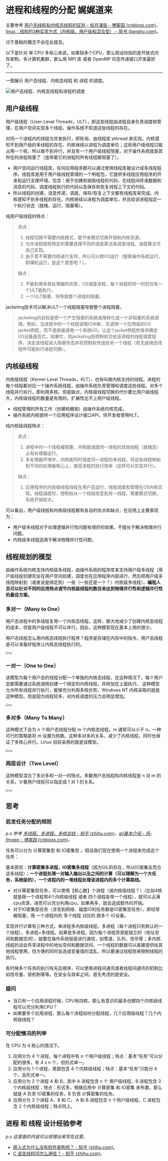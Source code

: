 # 进程和线程的分配 娓娓道来

主要参考 [用户态线程和内核态线程的区别 - 拾月凄辰 - 博客园 (cnblogs.com)](https://www.cnblogs.com/FengZeng666/p/14219477.html)，[linux：线程的3种实现方式（内核级，用户级和混合型） - 简书 (jianshu.com)](https://www.jianshu.com/p/0dc3c5023ec7)。

过于基础的概念不会在此提及。

以下是针对 单 CPU 多核心来说，如果指多个CPU，那么假设你指的是开放式内存架构，多计算机集群，那么用 MPI 库 或者 OpenMP 讯息传递接口开发最好了。

------

一图展示 用户态线程、内核态线程 和 进程 的调度。

![用户态线程、内核态线程和进程的调度](assets/v2-989b429f41fc9cb64d0f8b58a59dadce_720w.jpg)

## 用户级线程

用户级线程（User-Level Threads，ULT），即这些线程由进程自身负责调度和管理，在用户空间实现多个线程，操作系统不知道这些线程的存在。

对同一个进程内的线程为并发执行，即轮询，由线程库 pthread 来实现。内核感知不到用户级的多线程的存在，内核继续以进程为调度单位；这些用户级线程只能占用一个核，所以做不到并行，并且有一个用户级线程阻塞，对于操作系统就是其所在的进程阻塞了（连带着它的进程的所有线程都阻塞了）。

- 用户空间运行线程库，任何应用程序都可以通过使用线程库被设计成多线程程序。线程库是用于用户级线程管理的一个例程包，它提供多线程应用程序的开发和运行支撑环境，包含：用于创建和销毁线程的代码、在线程间传递数据和消息的代码、调度线程执行的代码以及保存和恢复线程上下文的代码。
- 所以线程的创建，消息传递，调度，保存/恢复上下文都有线程库来完成。内核感知不到多线程的存在。内核继续以进程为调度单位，并且给该进程指定一个执行状态（就绪、运行、阻塞等）。

纯用户级线程的特点：

> 优点：
>
> 1. 线程切换不需要内核模式，能节省模式切换开销和内核资源。
> 2. 允许进程按照特定的需要选择不同的调度算法来调度线程。调度算法可自己实现。
> 3. 由于其不需要内核进行支持，所以可以跨OS运行（脱离操作系统运行，即裸机运行，是这个意思吧？）。
>
> 缺点：
>
> 1. 不能利用多核处理器的优势，OS调度进程，每个进程的同一时刻仅有一个ULT能执行。
> 2. 一个ULT阻塞，将导致整个进程的阻塞。

jacketing技术可以解决ULT一个线程阻塞导致整个进程阻塞。

> jacketing的目标是把一个产生阻塞的系统调用转化成一个非阻塞的系统调用。例如，当进程中的一个线程调用IO中断，先调用一个应用级的I/O jacket例程，而不是直接调用一个系统I/O。让这个jacket例程检查并确定I/O设备是否忙。如果忙，则jacketing将控制权交给该进程的线程调度程序，决定该线程进入阻塞状态并将控制权传送给另一个线程（若无就绪态线程咋可能执行进程切换）。

 

## 内核级线程

内核级线程（Kernel-Level Threads，KLT），也有叫做内核支持的线程。进程的每个线程都对应一个操作系统线程，由操作系统负责管理和调度这些线程。对多个线程并行执行，即利用多核。但是缺点，内核级线程切换的代价要比用户级线程大，内核级线程的数量是有限的，扩展性比不上用户级线程。

- 线程管理的所有工作（创建和撤销）由操作系统内核完成。
- 操作系统内核提供一个应用程序设计接口API，供开发者使用KLT。

纯内核级线程特点：

> 优点：
>
> 1. 进程中的一个线程被阻塞，内核能调度同一进程的其他线程（就绪态）占有处理器运行。
> 2. 多处理器环境中，内核能同时调度同一进程的多线程，将这些线程映射到不同的处理器核心上，提高进程的执行效率（这样可以实现并行）。
>
> 缺点：
>
> 1. 应用程序的内核级线程线程在用户态运行，线程调度和管理在OS内核实现。线程调度时，控制权从一个线程改变到另一线程，需要模式切换，系统开销较大。



可以看出，用户级线程和内核级线程都有各自的优点和缺点，在应用上主要表现为：

- 用户级多线程对于处理逻辑并行性问题有很好的效果。不擅长于解决物理并行问题。
- 内核级多线程适用于解决物理并行性问题。

## 线程规划的模型

由操作系统内核支持内核级多线程，由操作系统的程序库来支持用户级多线程（用户级线程创建完全在用户空间创建，调度也在应用程序内部进行，然后把用户级多线程映射到（或者说是绑定到）一些（一些还是一个？）内核级多线程）。**编程人员可以针对不同的应用特点调节内核级线程的数目来达到物理并行性和逻辑并行性的最佳方案。**

### 多对一（Many to One）

用户态进程中的多线程复用一个内核态线程。这样，极大地减少了创建内核态线程的成本，但是用户级线程不可以并行。因此，这种模型现在基本上用的很少。

用户态线程怎么用内核态线程执行程序？程序是存储在内存中的指令，用户态线程是可以准备好程序让内核态线程执行的。

<img src="assets/1435569-20210101100744821-662751768.png" alt="img" style="zoom: 50%;" />

### 一对一（One to One）

该模型为每个用户态的线程分配一个单独的内核态线程，在这种情况下，每个用户态都需要通过系统调用创建一个绑定的内核线程，并附加在上面执行。 这种模型允许所有线程并行执行，能够充分利用多核优势，Windows NT 内核采取的就是这种模型。但是因为线程较多，对内核调度的压力会明显增加。

<img src="assets/1435569-20210101100809480-2111181521.png" alt="img" style="zoom:50%;" />

### 多对多（Many To Many）

这种模式下会为 n 个用户态线程分配 m 个内核态线程。m 通常可以小于 n。一种可行的策略是将 m 设置为核数。这种多对多的关系，减少了内核线程，同时也保证了多核心并行。Linux 目前采用的就是该模型。

<img src="assets/1435569-20210101100834512-1316082529.png" alt="img" style="zoom:50%;" />

### 两层设计（Two Level）

这种模型混合了多对多和一对一的特点。多数用户态线程和内核线程是 n 对 m 的关系，少量用户线程可以指定成 1 对 1 的关系。

<img src="assets/1435569-20210101100657966-1681351037.png" alt="img" style="zoom:50%;" />

## 思考

### 启发任务分配的规则

*p.s 参考 [多线程，多进程，多核总结 - 知乎 (zhihu.com)](https://zhuanlan.zhihu.com/p/82123111)，[gil基本介绍 - 风-fmgao - 博客园 (cnblogs.com)](https://www.cnblogs.com/fmgao-technology/p/9194614.html)。*

任务可以分为 计算密集型 和 IO密集型 。假设我们现在使用一个进程来完成这个任务：

基本原则：**计算密集多进程，IO密集多线程**（因为GIL的存在，所以IO密集反而合适多线程）；**一个进程处理一对输入输出以及之间的计算（可以理解为一个大任务，系统级的），一个进程内的一堆线程处理该进程内的多个计算路线。**

- 对计算密集型任务，可以使用【核心数】个进程（或内核级线程？）（比如4核就是做一个进程带4个内核级线程 或者 四个进程各带一个线程），就可以占满cpu资源，进而可以充分利用cpu，如果再多，就会造成额外的开销。
- 对于IO密集型任务（涉及到网络、磁盘IO的任务都是IO密集型任务），即经常被阻塞，用 一个进程内的 多个线程 对应的 跑多个 IO设备。

实现并行计算有三种方式，单进程多内核级线程，多进程（每个进程只有默认的一个线程），多进程+多线程。如果是多进程，因为每个进程资源是独立的（地址空间和数据空间），就要在操作系统层面进行通信，如管道，队列，信号等；多内核线程的话会共享进程中的地址空间和数据空间，一个线程的数据可以直接提供给其他线程使用，但方便的同时会造成变量值的混乱，所以要通过线程锁来限制线程的执行。

有时候多个任务的执行有先后顺序，可以使用进程间通讯或者线程间通讯的机制比如信号量、锁机制等等。在安全与效率之间，首先考虑的是安全。

### 疑问

- 当只有一个应用进程时候，CPU有四核，那么有意识的最多创建四个内核级线程可以充分利用CPU？
- 如果要多个应用进程，那么每个进程如何分配线程，几个应用级线程？几个内核级线程？

### 可分配情况的列举

在 CPU 为 4 核心的情况下。

1. 应用分为 4 个进程，每个进程中有  n 个用户级线程；特点：基本“任务”可以分配的很多，有 4 x n 个，但形式单一。
2. 应用分为 1 个进程，里面包含 4 个内核级线程；特点：基本“任务”只能分 4 个，且形式单一。
3. 应用分为 2 个进程 A 和 B，其中 A 进程包含 n 个 用户级线程，B 进程包含 3 个内核级线程；特点：形式多，根据应用中 计算密集 和 IO密集 来布置，那么就是 A 负责 IO密集的任务，B 负责 计算密集的任务。
4. 应用分为 3 个进程 A、B 和 C， A 和 B 进程包含 n 个用户级线程，C 进程包含 2 个内核级线程；特点同上。

## 进程 和 线程 设计经验参考

*p.s 这里面的内容可以梳理出来写在这里。*

- [嵌入式为什么没有软件架构师？ - 知乎 (zhihu.com)](https://zhuanlan.zhihu.com/p/430120238)。
- [C 语言线程间怎么通信？ - 知乎 (zhihu.com)](https://www.zhihu.com/question/517999009/answer/2384540386)。
